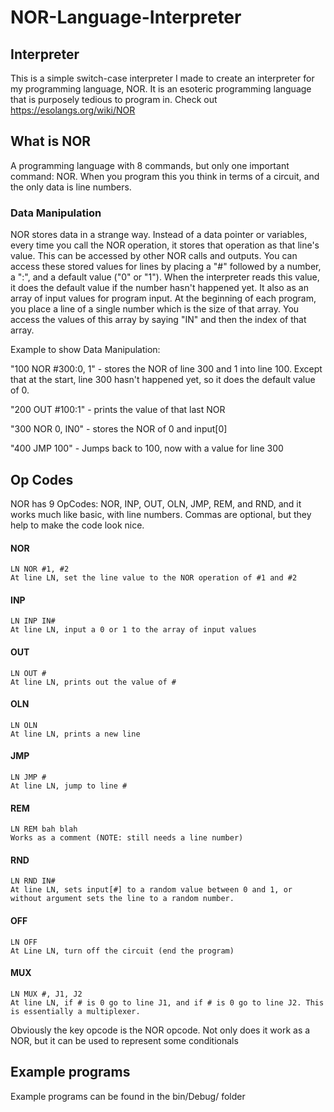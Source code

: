 # NOR-Language-Interpreter

## Interpreter
This is a simple switch-case interpreter I made to create an interpreter for my programming language, NOR.
It is an esoteric programming language that is purposely tedious to program in.
Check out https://esolangs.org/wiki/NOR 

## What is NOR
A programming language with 8 commands, but only one important command: NOR.
When you program this you think in terms of a circuit, and the only data is line numbers.

### Data Manipulation
NOR stores data in a strange way. Instead of a data pointer or variables, every time you call the NOR operation, it stores that operation as that line's value. This can be accessed by other NOR calls and outputs. You can access these stored values for lines by placing a "#" followed by a number, a ":", and a default value ("0" or "1"). When the interpreter reads this value, it does the default value if the number hasn't happened yet. It also as an array of input values for program input. At the beginning of each program, you place a line of a single number which is the size of that array. You access the values of this array by saying "IN" and then the index of that array.

Example to show Data Manipulation:

"100 NOR #300:0, 1" - stores the NOR of line 300 and 1 into line 100. Except that at the start, line 300 hasn't happened yet, so it does the default value of 0.

"200 OUT #100:1" - prints the value of that last NOR

"300 NOR 0, IN0" - stores the NOR of 0 and input[0]

"400 JMP 100" - Jumps back to 100, now with a value for line 300

## Op Codes
NOR has 9 OpCodes: NOR, INP, OUT, OLN, JMP, REM, and RND, and it works much like basic, with line numbers.
Commas are optional, but they help to make the code look nice.

#### NOR
    LN NOR #1, #2
    At line LN, set the line value to the NOR operation of #1 and #2
#### INP	
    LN INP IN# 
    At line LN, input a 0 or 1 to the array of input values
#### OUT
    LN OUT # 
    At line LN, prints out the value of #
#### OLN	
    LN OLN 
    At line LN, prints a new line
#### JMP	
    LN JMP # 
    At line LN, jump to line #
#### REM	
    LN REM bah blah 
    Works as a comment (NOTE: still needs a line number)
#### RND	
    LN RND IN# 
    At line LN, sets input[#] to a random value between 0 and 1, or without argument sets the line to a random number.
#### OFF	
    LN OFF 
    At Line LN, turn off the circuit (end the program)
#### MUX	
    LN MUX #, J1, J2 
    At line LN, if # is 0 go to line J1, and if # is 0 go to line J2. This is essentially a multiplexer.

Obviously the key opcode is the NOR opcode. Not only does it work as a NOR, but it can be used to represent some conditionals

## Example programs
Example programs can be found in the bin/Debug/ folder
